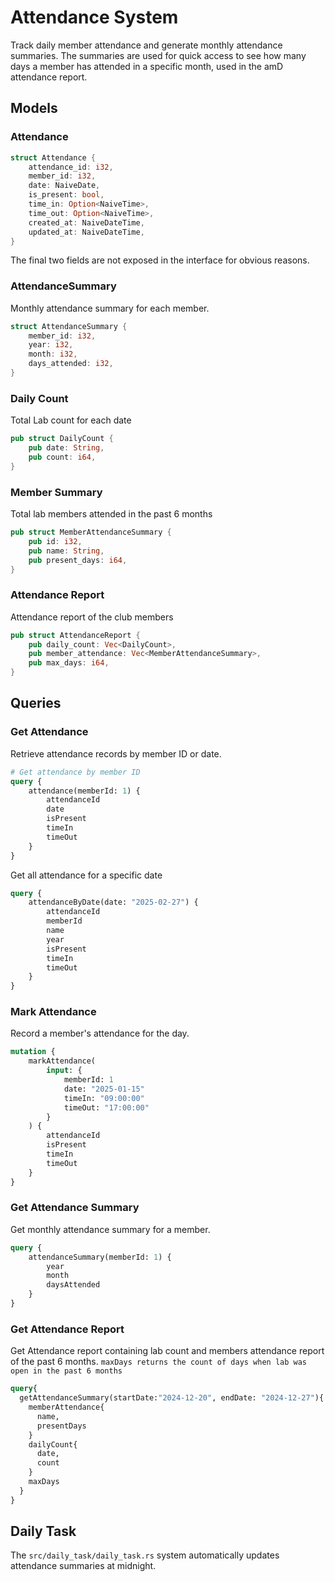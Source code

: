 # Attendance System

Track daily member attendance and generate monthly attendance summaries. The summaries are used for quick access to see how many days a member has attended in a specific month, used in the amD attendance report.

## Models

### Attendance
```rust
struct Attendance {
    attendance_id: i32,
    member_id: i32,
    date: NaiveDate,
    is_present: bool,
    time_in: Option<NaiveTime>,
    time_out: Option<NaiveTime>,
    created_at: NaiveDateTime,
    updated_at: NaiveDateTime,
}
```
The final two fields are not exposed in the interface for obvious reasons.

### AttendanceSummary
Monthly attendance summary for each member.
```rust
struct AttendanceSummary {
    member_id: i32,
    year: i32,
    month: i32,
    days_attended: i32,
}
```

### Daily Count
Total Lab count for each date
```rust
pub struct DailyCount {
    pub date: String,
    pub count: i64,
}
```

### Member Summary
Total lab members attended in the past 6 months
```rust
pub struct MemberAttendanceSummary {
    pub id: i32,
    pub name: String,
    pub present_days: i64,
}
```

### Attendance Report
Attendance report of the club members
```rust
pub struct AttendanceReport {
    pub daily_count: Vec<DailyCount>,
    pub member_attendance: Vec<MemberAttendanceSummary>,
    pub max_days: i64,
}
```

## Queries

### Get Attendance
Retrieve attendance records by member ID or date.

```graphql
# Get attendance by member ID
query {
    attendance(memberId: 1) {
        attendanceId
        date
        isPresent
        timeIn
        timeOut
    }
}
```

Get all attendance for a specific date

```graphql
query {
    attendanceByDate(date: "2025-02-27") {
        attendanceId
        memberId
        name
        year
        isPresent
        timeIn
        timeOut
    }
}
```

### Mark Attendance
Record a member's attendance for the day.

```graphql
mutation {
    markAttendance(
        input: {
            memberId: 1
            date: "2025-01-15"
            timeIn: "09:00:00"
            timeOut: "17:00:00"
        }
    ) {
        attendanceId
        isPresent
        timeIn
        timeOut
    }
}
```

### Get Attendance Summary
Get monthly attendance summary for a member.

```graphql
query {
    attendanceSummary(memberId: 1) {
        year
        month
        daysAttended
    }
}
```

### Get Attendance Report
Get Attendance report containing lab count and members attendance report of the past 6 months.
`maxDays returns the count of days when lab was open in the past 6 months`
```graphql
query{
  getAttendanceSummary(startDate:"2024-12-20", endDate: "2024-12-27"){
    memberAttendance{
      name,
      presentDays
    }
    dailyCount{
      date,
      count
    }
    maxDays
  }
}
```


## Daily Task

The `src/daily_task/daily_task.rs` system automatically updates attendance summaries at midnight.
